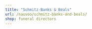 ```yaml
---
title: "Schmitz-Banks & Beals"
url: /nauvoo/schmitz-banks-and-beals/
shop: funeral directors
---
```

